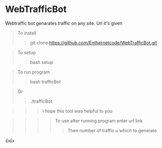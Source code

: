 # WebTrafficBot
Webtraffic bot genarates traffic on any site. Url it's given

>To install
>> git clone https://github.com/Enthernetcode/WebTrafficBot.git

>To setup
 >>bash setup

>To run program
 > >bash trafficBot

>Or
 >> ./trafficBot

>>>I hope this tool was helpful to you

>>>>To use after running program enter url link
>>>>>Then number of traffic u which to generate

👍👍
